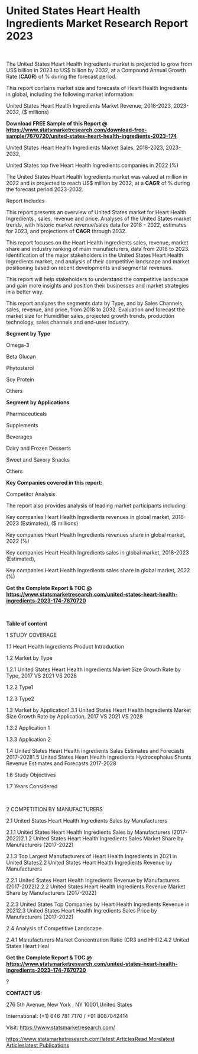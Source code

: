 <h1>United States Heart Health Ingredients Market Research Report 2023</h1><br/><p>The United States Heart Health Ingredients market is projected to grow from US$ billion in 2023 to US$ billion by 2032, at a Compound Annual Growth Rate (<strong>CAGR</strong>) of % during the forecast period.</p>
 
 
 
 <p>This report contains market size and forecasts of Heart Health Ingredients in global, including the following market information:</p>
 
 
 
 <p>United States Heart Health Ingredients Market Revenue, 2018-2023, 2023-2032, ($ millions)</p>
 
 
 
 <p><strong>Download FREE Sample of this Report @ <a href="https://www.statsmarketresearch.com/download-free-sample/7670720/united-states-heart-health-ingredients-2023-174">https://www.statsmarketresearch.com/download-free-sample/7670720/united-states-heart-health-ingredients-2023-174</a></strong></p>
 
 
 
 <p>United States Heart Health Ingredients Market Sales, 2018-2023, 2023-2032,</p>
 
 
 
 <p>United States top five Heart Health Ingredients companies in 2022 (%)</p>
 
 
 
 <p>The United States Heart Health Ingredients market was valued at million in 2022 and is projected to reach US$ million by 2032, at a <strong>CAGR</strong> of % during the forecast period 2023-2032.</p>
 
 
 
 <p>Report Includes</p>
 
 
 
 <p>This report presents an overview of United States market for Heart Health Ingredients , sales, revenue and price. Analyses of the United States market trends, with historic market revenue/sales data for 2018 - 2022, estimates for 2023, and projections of <strong>CAGR</strong> through 2032.</p>
 
 
 
 <p>This report focuses on the Heart Health Ingredients sales, revenue, market share and industry ranking of main manufacturers, data from 2018 to 2023. Identification of the major stakeholders in the United States Heart Health Ingredients market, and analysis of their competitive landscape and market positioning based on recent developments and segmental revenues.</p>
 
 
 
 <p>This report will help stakeholders to understand the competitive landscape and gain more insights and position their businesses and market strategies in a better way.</p>
 
 
 
 <p>This report analyzes the segments data by Type, and by Sales Channels, sales, revenue, and price, from 2018 to 2032. Evaluation and forecast the market size for Humidifier sales, projected growth trends, production technology, sales channels and end-user industry.</p>
 
 
 
 <p><strong>Segment by Type</strong></p>
 
 
 
 <p>Omega-3</p>
 
 
 
 <p>Beta Glucan</p>
 
 
 
 <p>Phytosterol</p>
 
 
 
 <p>Soy Protein</p>
 
 
 
 <p>Others</p>
 
 
 
 <p><strong>Segment <strong><strong>by Applications</strong></strong></strong></p>
 
 
 
 <p>Pharmaceuticals</p>
 
 
 
 <p>Supplements</p>
 
 
 
 <p>Beverages</p>
 
 
 
 <p>Dairy and Frozen Desserts</p>
 
 
 
 <p>Sweet and Savory Snacks</p>
 
 
 
 <p>Others</p>
 
 
 
 <p><strong>Key Companies covered in this report:</strong></p>
 
 
 
 <p>Competitor Analysis</p>
 
 
 
 <p>The report also provides analysis of leading market participants including:</p>
 
 
 
 <p>Key companies Heart Health Ingredients revenues in global market, 2018-2023 (Estimated), ($ millions)</p>
 
 
 
 <p>Key companies Heart Health Ingredients revenues share in global market, 2022 (%)</p>
 
 
 
 <p>Key companies Heart Health Ingredients sales in global market, 2018-2023 (Estimated),</p>
 
 
 
 <p>Key companies Heart Health Ingredients sales share in global market, 2022 (%)</p>
 
 
 
 <div><b>Get the Complete Report & TOC @ <a href="https://www.statsmarketresearch.com/united-states-heart-health-ingredients-2023-174-7670720">https://www.statsmarketresearch.com/united-states-heart-health-ingredients-2023-174-7670720</a></b></div>
 
 
 
 <p><br />
 
 <b>Table of content</b></p>
 
 
 
 <p>1 STUDY COVERAGE<br />
 
 1.1 Heart Health Ingredients Product Introduction<br />
 
 1.2 Market by Type<br />
 
 1.2.1 United States Heart Health Ingredients Market Size Growth Rate by Type, 2017 VS 2021 VS 2028<br />
 
 1.2.2 Type1<br />
 
 1.2.3 Type2<br />
 
 1.3 Market by Application1.3.1 United States Heart Health Ingredients Market Size Growth Rate by Application, 2017 VS 2021 VS 2028<br />
 
 1.3.2 Application 1<br />
 
 1.3.3 Application 2<br />
 
 1.4 United States Heart Health Ingredients Sales Estimates and Forecasts 2017-20281.5 United States Heart Health Ingredients Hydrocephalus Shunts Revenue Estimates and Forecasts 2017-2028<br />
 
 1.6 Study Objectives<br />
 
 1.7 Years Considered<br />
 
 <br />
 
 2 COMPETITION BY MANUFACTURERS<br />
 
 2.1 United States Heart Health Ingredients Sales by Manufacturers<br />
 
 2.1.1 United States Heart Health Ingredients Sales by Manufacturers (2017-2022)2.1.2 United States Heart Health Ingredients Sales Market Share by Manufacturers (2017-2022)<br />
 
 2.1.3 Top Largest Manufacturers of Heart Health Ingredients in 2021 in United States2.2 United States Heart Health Ingredients Revenue by Manufacturers<br />
 
 2.2.1 United States Heart Health Ingredients Revenue by Manufacturers (2017-2022)2.2.2 United States Heart Health Ingredients Revenue Market Share by Manufacturers (2017-2022)<br />
 
 2.2.3 United States Top Companies by Heart Health Ingredients Revenue in 20212.3 United States Heart Health Ingredients Sales Price by Manufacturers (2017-2022)<br />
 
 2.4 Analysis of Competitive Landscape<br />
 
 2.4.1 Manufacturers Market Concentration Ratio (CR3 and HHI)2.4.2 United States Heart Heal</p>
 
 
 
 <div><b>Get the Complete Report & TOC @ <a href="https://www.statsmarketresearch.com/united-states-heart-health-ingredients-2023-174-7670720">https://www.statsmarketresearch.com/united-states-heart-health-ingredients-2023-174-7670720</a></b></div>
 
 
 
 <p>? </p>
 
 
 
 <p><b>CONTACT US:</b><br />
 
 276 5th Avenue, New York , NY 10001,United States<br />
 
 International: (+1) 646 781 7170 / +91 8087042414<br />
 
 Visit: <a href="https://www.statsmarketresearch.com/">https://www.statsmarketresearch.com/</a><br />
 
 <a href="https://gyeongbokgung.com">https://www.statsmarketresearch.com/</a><a href="https://hallyeomaritime.com">latest Articles</a><a href="https://jingwansa.com">Read More</a><a href="https://nguoiviet.jp/">latest Articles</a><a href="https://www.intelmarketresearch.com/">latest Publications</a></p>
